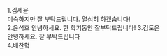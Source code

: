 1.김세윤  
미숙하지만 잘 부탁드립니다. 열심히 하겠습니다!  
2.윤석호
안녕하세요. 한 학기동안 잘부탁드립니다!
3.김도은  
안녕하세요. 잘 부탁드립니다  
4.배찬혁  
